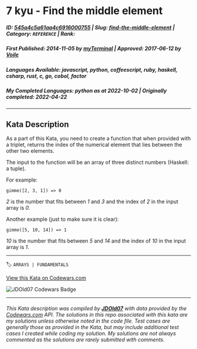 # 7 kyu - Find the middle element

##### **ID**: [545a4c5a61aa4c6916000755](https://www.codewars.com/kata/545a4c5a61aa4c6916000755) | **Slug**: [find-the-middle-element](https://www.codewars.com/kata/545a4c5a61aa4c6916000755) | **Category**: `REFERENCE` | **Rank**: <span style="color:white">7 kyu</span>

##### **First Published**: 2014-11-05 ***by*** [myTerminal](https://www.codewars.com/users/myTerminal) | **Approved**: 2017-06-12 ***by*** [Voile](https://www.codewars.com/users/Voile)

##### **Languages Available**: javascript, python, coffeescript, ruby, haskell, csharp, rust, c, go, cobol, factor

##### **My Completed Languages**: python ***as at*** 2022-10-02 | **Originally completed**: 2022-04-22

---

## Kata Description


As a part of this Kata, you need to create a function that when provided with a triplet, returns the index of the numerical element that lies between the other two elements.



The input to the function will be an array of three distinct numbers (Haskell: a tuple).



For example:



    gimme([2, 3, 1]) => 0



*2* is the number that fits between *1* and *3* and the index of *2* in the input array is *0*.



Another example (just to make sure it is clear):



    gimme([5, 10, 14]) => 1

    

*10* is the number that fits between *5* and *14* and the index of *10* in the input array is *1*.

---


🏷 `ARRAYS | FUNDAMENTALS`


[View this Kata on Codewars.com](https://www.codewars.com/kata/545a4c5a61aa4c6916000755)

![](https://www.codewars.com/users/jdold07/badges/large "JDOld07 Codewars Badge")

---

###### *This Kata description was compiled by [**JDOld07**](https://tpstech.dev) with data provided by the [Codewars.com](https://www.codewars.com) API.  The solutions in this repo associated with this kata are my solutions unless otherwise noted in the code file.  Test cases are generally those as provided in the Kata, but may include additional test cases I created while coding my solution.  My solutions are not always commented as the solutions are rarely submitted with comments.*
